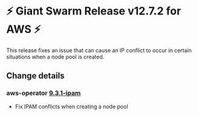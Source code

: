 # :zap: Giant Swarm Release v12.7.2 for AWS :zap:

This release fixes an issue that can cause an IP conflict to occur in certain situations when a node pool is created.

## Change details


### aws-operator [9.3.1-ipam](https://github.com/giantswarm/aws-operator/releases/tag/v9.3.1-ipam)

- Fix IPAM conflicts when creating a node pool
